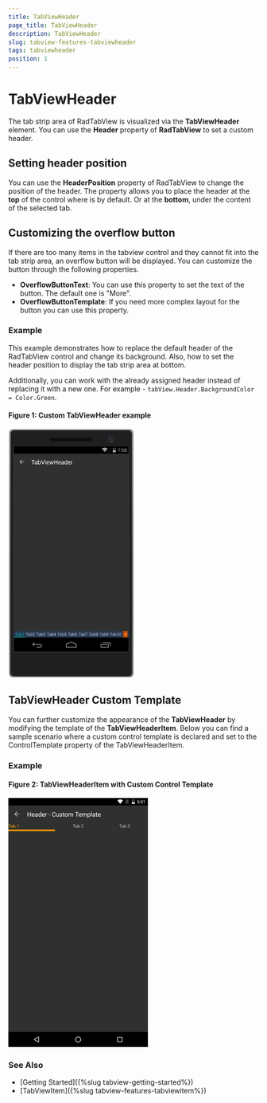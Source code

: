 ```yaml
---
title: TabViewHeader
page_title: TabViewHeader
description: TabViewHeader
slug: tabview-features-tabviewheader
tags: tabviewheader
position: 1
---
```


# TabViewHeader

The tab strip area of RadTabView is visualized via the **TabViewHeader** element. You can use the **Header** property of **RadTabView** to set a custom header.

## Setting header position

You can use the **HeaderPosition** property of RadTabView to change the position of the header. The property allows you to place the header at the **top** of the control where is by default. Or at the **bottom**, under the content of the selected tab.

## Customizing the overflow button

If there are too many items in the tabview control and they cannot fit into the tab strip area, an overflow button will be displayed. You can customize the button through the following properties.

- **OverflowButtonText**: You can use this property to set the text of the button. The default one is "More".
- **OverflowButtonTemplate**: If you need more complex layout for the button you can use this property.

### Example

This example demonstrates how to replace the default header of the RadTabView control and change its background. Also, how to set the header position to display the tab strip area at bottom.

<snippet id='tabview-features-tabviewitem-xaml'/>
<snippet id='tabview-features-tabviewitem-csharp'/>

Additionally, you can work with the already assigned header instead of replacing it with a new one. For example - `tabView.Header.BackgroundColor = Color.Green`. 

#### __Figure 1: Custom TabViewHeader example__  
![Custom TabViewHeader](../images/tabview-features-tabviewheader-0.png)

## TabViewHeader Custom Template

You can further customize the appearance of the **TabViewHeader** by modifying the template of the **TabViewHeaderItem**. Below you can find a sample scenario where a custom control template is declared and set to the ControlTemplate property of the TabViewHeaderItem.

### Example 
<snippet id='tabview-features-tabviewheader-custom-template-xaml'/>

#### **Figure 2: TabViewHeaderItem with Custom Control Template**
![TabViewHeaderItem Template](../images/tabviewheaderitem-custom-template.png)

### See Also

- [Getting Started]({%slug tabview-getting-started%})
- [TabViewItem]({%slug tabview-features-tabviewitem%})
